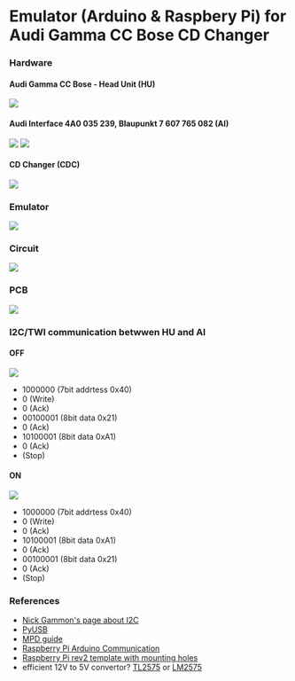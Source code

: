 # Emulator (Arduino & Raspbery Pi) for<br>Audi Gamma CC Bose CD Changer 

### Hardware
#### Audi Gamma CC Bose - Head Unit (HU)

![](https://github.com/oritomov/cdc/blob/master/Audo%20Gamma%20CC%20Bose.jpg)

#### Audi Interface 4A0 035 239, Blaupunkt 7 607 765 082 (AI) 

![](https://github.com/oritomov/cdc/blob/master/4A0%20035%20239.jpg)
![](https://github.com/oritomov/cdc/blob/master/Blaupunkt%207%20607%20765%20082.jpg)

#### CD Changer (CDC)

![](https://github.com/oritomov/cdc/blob/master/CD_changer.jpg)

### Emulator

![](https://github.com/oritomov/cdc/blob/master/emulator.png)

### Circuit

![](https://github.com/oritomov/cdc/blob/master/circuit.png)

### PCB

![](https://github.com/oritomov/cdc/blob/master/cdc5.png)

### I2C/TWI communication betwwen HU and AI
#### OFF

![](https://github.com/oritomov/cdc/blob/master/off.png)

 * 1000000 (7bit addrtess 0x40)
 * 0 (Write)
 * 0 (Ack)
 * 00100001 (8bit data 0x21)
 * 0 (Ack)
 * 10100001 (8bit data 0xA1)
 * 0 (Ack)
 * (Stop)
 
#### ON
 
![](https://github.com/oritomov/cdc/blob/master/on.png)

 * 1000000 (7bit addrtess 0x40)
 * 0 (Write)
 * 0 (Ack)
 * 10100001 (8bit data 0xA1)
 * 0 (Ack)
 * 00100001 (8bit data 0x21)
 * 0 (Ack)
 * (Stop)

### References

 * [Nick Gammon's page about I2C](http://gammon.com.au/i2c)
 * [PyUSB](http://sourceforge.net/projects/pyusb)
 * [MPD guide](http://crunchbang.org/forums/viewtopic.php?pid=182574)
 * [Raspberry Pi Arduino Communication](http://www.robopapa.com/Projects/RaspberryPiArduinoCommunication)
 * [Raspberry Pi rev2 template with mounting holes](https://www.raspberrypi.org/blog/raspberry-pi-rev2-template-with-mounting-holes/)
 * efficient 12V to 5V convertor? [TL2575](http://dangerousprototypes.com/forum/viewtopic.php?f=19&t=5040&p=49942#p49942) or [LM2575](http://www.siongboon.com/projects/2005-08-07_lm2576_dc-dc_converter/)
